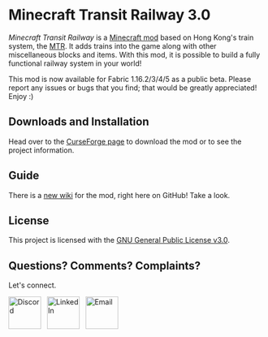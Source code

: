 # Minecraft Transit Railway 3.0

_Minecraft Transit Railway_ is a [Minecraft mod](https://minecraft.gamepedia.com/Mods) based on Hong Kong's train
system, the [MTR](https://en.wikipedia.org/wiki/MTR). It adds trains into the game along with other miscellaneous blocks
and items. With this mod, it is possible to build a fully functional railway system in your world!

This mod is now available for Fabric 1.16.2/3/4/5 as a public beta. Please report any issues or bugs that you find; that
would be greatly appreciated! Enjoy :)

## Downloads and Installation

Head over to the [CurseForge page](https://www.curseforge.com/minecraft/mc-mods/minecraft-transit-railway) to download
the mod or to see the project information.

## Guide

There is a [new wiki](https://github.com/jonafanho/Minecraft-Transit-Railway/wiki) for the mod, right here on GitHub!
Take a look.

## License

This project is licensed with the [GNU General Public License v3.0](https://www.gnu.org/licenses/gpl-3.0.en.html).

## Questions? Comments? Complaints?

Let's connect.

<a href="https://discord.gg/PVZ2nfUaTW" target="_blank"><img src="https://github.com/jonafanho/Minecraft-Transit-Railway/blob/master/images/footer/discord.png" alt="Discord" width=64></a>
&nbsp;
<a href="https://www.linkedin.com/in/jonathanho33" target="_blank"><img src="https://github.com/jonafanho/Minecraft-Transit-Railway/blob/master/images/footer/linked_in.png" alt="LinkedIn" width=64></a>
&nbsp;
<a href="mailto:jonho.minecraft@gmail.com" target="_blank"><img src="https://github.com/jonafanho/Minecraft-Transit-Railway/blob/master/images/footer/email.png" alt="Email" width=64></a>
